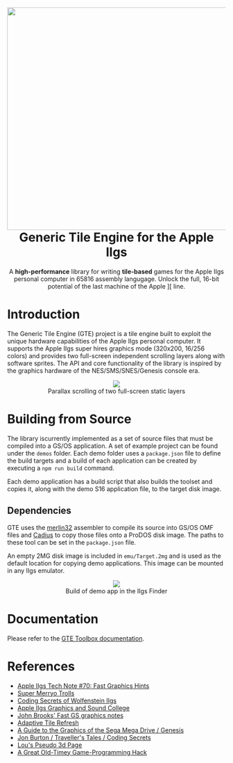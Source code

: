 <h1 align="center">
  <img src="https://raw.githubusercontent.com/lscharen/iigs-game-engine/master/.github/images/GTE_Logo.jpg" width="512px"/><br/>
  Generic Tile Engine for the Apple IIgs
</h1>
<p align="center">A <b>high-performance</b> library for writing <b>tile-based</b> games for the Apple IIgs personal computer in 65816 assembly langugage.  Unlock the full, 16-bit potential of the last machine of the Apple ][ line.</p>

# Introduction

The Generic Tile Engine (GTE) project is a tile engine built to exploit the unique hardware capabilities of the Apple IIgs personal computer.  It supports the Apple IIgs super hires graphics mode (320x200, 16/256 colors) and provides two full-screen independent scrolling layers along with software sprites.  The API and core functionality of the library is inspired by the graphics hardware of the NES/SMS/SNES/Genesis console era.

<p align="center">
  <img src="https://raw.githubusercontent.com/lscharen/iigs-game-engine/master/.github/images/armada.gif"/><br/>
  Parallax scrolling of two full-screen static layers
</p>

# Building from Source

The library iscurrently implemented as a set of source files that must be compiled into a GS/OS application.  A set of example project can be found under the `demos` folder.  Each demo folder uses a `package.json` file to define the build targets and a build of each application can be created by executing a `npm run build` command.

Each demo application has a build script that also builds the toolset and copies it, along with the demo S16 application file, to the target disk image.

## Dependencies

GTE uses the [merlin32](https://brutaldeluxe.fr/products/crossdevtools/merlin/) assembler to compile its source into GS/OS OMF files and [Cadius](https://brutaldeluxe.fr/products/crossdevtools/cadius/index.html) to copy those files onto a ProDOS disk image. The paths to these tool can be set in the `package.json` file.

An empty 2MG disk image is included in `emu/Target.2mg` and is used as the default location for copying demo applications.  This image can be mounted in any IIgs emulator.

<p align="center">
  <img src="https://raw.githubusercontent.com/lscharen/iigs-game-engine/master/.github/images/finder.png"/><br/>
  Build of demo app in the IIgs Finder
</p>


# Documentation

Please refer to the <a href="https://lscharen.github.io/iigs-game-engine/toolboxref.html">GTE Toolbox documentation</a>.

# References

* [Apple IIgs Tech Note #70: Fast Graphics Hints](http://www.1000bit.it/support/manuali/apple/technotes/iigs/tn.iigs.070.html)
* [Super Merryo Trolls](http://garote.bdmonkeys.net/merryo_trolls/)
* [Coding Secrets of Wolfenstein IIgs](https://www.kansasfest.org/wp-content/uploads/2004-sheppy-wolf3d.pdf)
* [Apple IIgs Graphics and Sound College](https://www.kansasfest.org/wp-content/uploads/1992-heineman-gs.pdf)
* [John Brooks' Fast GS graphics notes](https://groups.google.com/g/comp.sys.apple2/c/6HWlRPkuuDY/m/NNc1msmmCwAJ)
* [Adaptive Tile Refresh](https://en.wikipedia.org/wiki/Adaptive_tile_refresh)
* [A Guide to the Graphics of the Sega Mega Drive / Genesis](https://rasterscroll.com/mdgraphics/)
* [Jon Burton / Traveller's Tales / Coding Secrets](https://ttjontt.wixsite.com/gamehut/coding-secrets)
* [Lou's Pseudo 3d Page](http://www.extentofthejam.com/pseudo/)
* [A Great Old-Timey Game-Programming Hack](https://blog.moertel.com/posts/2013-12-14-great-old-timey-game-programming-hack.html)
